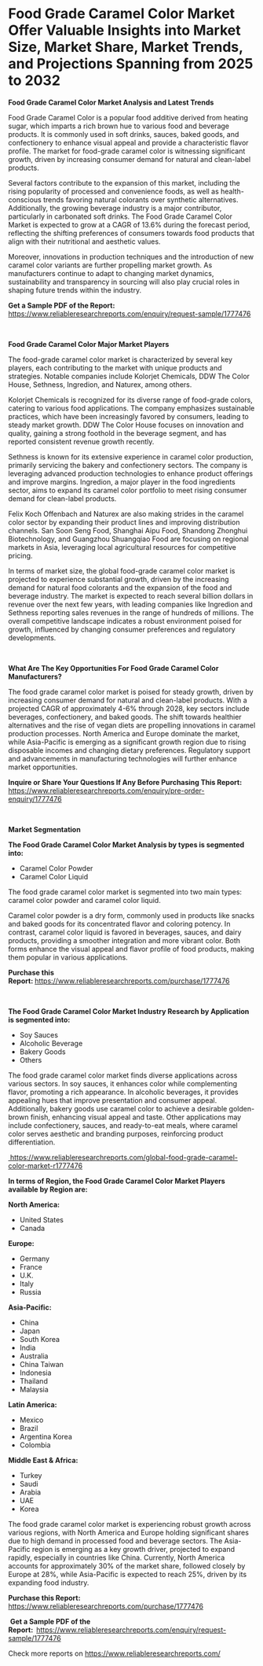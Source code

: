 <p><h1>Food Grade Caramel Color Market Offer Valuable Insights into Market Size, Market Share, Market Trends, and Projections Spanning from 2025 to 2032</h1></p><p><strong>Food Grade Caramel Color Market Analysis and Latest Trends</strong></p>
<p><p>Food Grade Caramel Color is a popular food additive derived from heating sugar, which imparts a rich brown hue to various food and beverage products. It is commonly used in soft drinks, sauces, baked goods, and confectionery to enhance visual appeal and provide a characteristic flavor profile. The market for food-grade caramel color is witnessing significant growth, driven by increasing consumer demand for natural and clean-label products. </p><p>Several factors contribute to the expansion of this market, including the rising popularity of processed and convenience foods, as well as health-conscious trends favoring natural colorants over synthetic alternatives. Additionally, the growing beverage industry is a major contributor, particularly in carbonated soft drinks. The Food Grade Caramel Color Market is expected to grow at a CAGR of 13.6% during the forecast period, reflecting the shifting preferences of consumers towards food products that align with their nutritional and aesthetic values. </p><p>Moreover, innovations in production techniques and the introduction of new caramel color variants are further propelling market growth. As manufacturers continue to adapt to changing market dynamics, sustainability and transparency in sourcing will also play crucial roles in shaping future trends within the industry.</p></p>
<p><strong>Get a Sample PDF of the Report:&nbsp;</strong> <a href="https://www.reliableresearchreports.com/enquiry/request-sample/1777476?utm_campaign=2328&utm_medium=2&utm_source=Github&utm_content=ia&utm_term=15022025&utm_id=food-grade-caramel-color">https://www.reliableresearchreports.com/enquiry/request-sample/1777476</a></p>
<p>&nbsp;</p>
<p><strong>Food Grade Caramel Color Major Market Players</strong></p>
<p><p>The food-grade caramel color market is characterized by several key players, each contributing to the market with unique products and strategies. Notable companies include Kolorjet Chemicals, DDW The Color House, Sethness, Ingredion, and Naturex, among others. </p><p>Kolorjet Chemicals is recognized for its diverse range of food-grade colors, catering to various food applications. The company emphasizes sustainable practices, which have been increasingly favored by consumers, leading to steady market growth. DDW The Color House focuses on innovation and quality, gaining a strong foothold in the beverage segment, and has reported consistent revenue growth recently. </p><p>Sethness is known for its extensive experience in caramel color production, primarily servicing the bakery and confectionery sectors. The company is leveraging advanced production technologies to enhance product offerings and improve margins. Ingredion, a major player in the food ingredients sector, aims to expand its caramel color portfolio to meet rising consumer demand for clean-label products.</p><p>Felix Koch Offenbach and Naturex are also making strides in the caramel color sector by expanding their product lines and improving distribution channels. San Soon Seng Food, Shanghai Aipu Food, Shandong Zhonghui Biotechnology, and Guangzhou Shuangqiao Food are focusing on regional markets in Asia, leveraging local agricultural resources for competitive pricing.</p><p>In terms of market size, the global food-grade caramel color market is projected to experience substantial growth, driven by the increasing demand for natural food colorants and the expansion of the food and beverage industry. The market is expected to reach several billion dollars in revenue over the next few years, with leading companies like Ingredion and Sethness reporting sales revenues in the range of hundreds of millions. The overall competitive landscape indicates a robust environment poised for growth, influenced by changing consumer preferences and regulatory developments.</p></p>
<p>&nbsp;</p>
<p><strong>What Are The Key Opportunities For Food Grade Caramel Color Manufacturers?</strong></p>
<p><p>The food grade caramel color market is poised for steady growth, driven by increasing consumer demand for natural and clean-label products. With a projected CAGR of approximately 4-6% through 2028, key sectors include beverages, confectionery, and baked goods. The shift towards healthier alternatives and the rise of vegan diets are propelling innovations in caramel production processes. North America and Europe dominate the market, while Asia-Pacific is emerging as a significant growth region due to rising disposable incomes and changing dietary preferences. Regulatory support and advancements in manufacturing technologies will further enhance market opportunities.</p></p>
<p><strong>Inquire or Share Your Questions If Any Before Purchasing This Report:</strong> <a href="https://www.reliableresearchreports.com/enquiry/pre-order-enquiry/1777476?utm_campaign=2328&utm_medium=2&utm_source=Github&utm_content=ia&utm_term=15022025&utm_id=food-grade-caramel-color">https://www.reliableresearchreports.com/enquiry/pre-order-enquiry/1777476</a></p>
<p>&nbsp;</p>
<p><strong>Market Segmentation</strong></p>
<p><strong>The Food Grade Caramel Color Market Analysis by types is segmented into:</strong></p>
<p><ul><li>Caramel Color Powder</li><li>Caramel Color Liquid</li></ul></p>
<p><p>The food grade caramel color market is segmented into two main types: caramel color powder and caramel color liquid. </p><p>Caramel color powder is a dry form, commonly used in products like snacks and baked goods for its concentrated flavor and coloring potency. In contrast, caramel color liquid is favored in beverages, sauces, and dairy products, providing a smoother integration and more vibrant color. Both forms enhance the visual appeal and flavor profile of food products, making them popular in various applications.</p></p>
<p><strong>Purchase this Report:&nbsp;</strong><a href="https://www.reliableresearchreports.com/purchase/1777476?utm_campaign=2328&utm_medium=2&utm_source=Github&utm_content=ia&utm_term=15022025&utm_id=food-grade-caramel-color">https://www.reliableresearchreports.com/purchase/1777476</a></p>
<p>&nbsp;</p>
<p><strong>The Food Grade Caramel Color Market Industry Research by Application is segmented into:</strong></p>
<p><ul><li>Soy Sauces</li><li>Alcoholic Beverage</li><li>Bakery Goods</li><li>Others</li></ul></p>
<p><p>The food grade caramel color market finds diverse applications across various sectors. In soy sauces, it enhances color while complementing flavor, promoting a rich appearance. In alcoholic beverages, it provides appealing hues that improve presentation and consumer appeal. Additionally, bakery goods use caramel color to achieve a desirable golden-brown finish, enhancing visual appeal and taste. Other applications may include confectionery, sauces, and ready-to-eat meals, where caramel color serves aesthetic and branding purposes, reinforcing product differentiation.</p></p>
<p><a href="https://www.reliableresearchreports.com/global-food-grade-caramel-color-market-r1777476?utm_campaign=2328&utm_medium=2&utm_source=Github&utm_content=ia&utm_term=15022025&utm_id=food-grade-caramel-color">&nbsp;https://www.reliableresearchreports.com/global-food-grade-caramel-color-market-r1777476</a></p>
<p><strong>In terms of Region, the Food Grade Caramel Color Market Players available by Region are:</strong></p>
<p>
    <p> <strong> North America: </strong>
        <ul>
            <li>United States</li>
            <li>Canada</li>
        </ul>
        </p> 
    <p> <strong> Europe: </strong>
        <ul>
            <li>Germany</li>
            <li>France</li>
            <li>U.K.</li>
            <li>Italy</li>
            <li>Russia</li>
        </ul>
        </p> 
    <p> <strong> Asia-Pacific: </strong>
        <ul>
            <li>China</li>
            <li>Japan</li>
            <li>South Korea</li>
            <li>India</li>
            <li>Australia</li>
            <li>China Taiwan</li>
            <li>Indonesia</li>
            <li>Thailand</li>
            <li>Malaysia</li>
        </ul>
        </p> 
    <p> <strong> Latin America: </strong>
        <ul>
            <li>Mexico</li>
            <li>Brazil</li>
            <li>Argentina Korea</li>
            <li>Colombia</li>
        </ul>
        </p> 
    <p> <strong> Middle East & Africa: </strong>
        <ul>
            <li>Turkey</li>
            <li>Saudi</li>
            <li>Arabia</li>
            <li>UAE</li>
            <li>Korea</li>
        </ul>
    </p>
    </p>
<p><p>The food grade caramel color market is experiencing robust growth across various regions, with North America and Europe holding significant shares due to high demand in processed food and beverage sectors. The Asia-Pacific region is emerging as a key growth driver, projected to expand rapidly, especially in countries like China. Currently, North America accounts for approximately 30% of the market share, followed closely by Europe at 28%, while Asia-Pacific is expected to reach 25%, driven by its expanding food industry.</p></p>
<p><strong>Purchase this Report: </strong><a href="https://www.reliableresearchreports.com/purchase/1777476?utm_campaign=2328&utm_medium=2&utm_source=Github&utm_content=ia&utm_term=15022025&utm_id=food-grade-caramel-color">https://www.reliableresearchreports.com/purchase/1777476</a></p>
<p>&nbsp;<strong>Get a Sample PDF of the Report:&nbsp;&nbsp;</strong><a href="https://www.reliableresearchreports.com/enquiry/request-sample/1777476?utm_campaign=2328&utm_medium=2&utm_source=Github&utm_content=ia&utm_term=15022025&utm_id=food-grade-caramel-color">https://www.reliableresearchreports.com/enquiry/request-sample/1777476</a></p>
<p><strong></strong></p>
<p>Check more reports on <a href="https://www.reliableresearchreports.com/?utm_campaign=2328&utm_medium=2&utm_source=Github&utm_content=ia&utm_term=15022025&utm_id=food-grade-caramel-color">https://www.reliableresearchreports.com/</a></p>